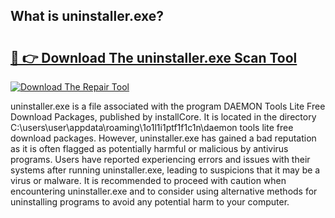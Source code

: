 ## What is uninstaller.exe? 

# <h2><a href="https://exedetect.com/download.php?uninstaller.exe">🔗 👉 Download The uninstaller.exe Scan Tool</a></h2>

[![Download The Repair Tool](https://exedetect.com/download-button.jpg)](https://exedetect.com/download.php?uninstaller.exe)

uninstaller.exe is a file associated with the program DAEMON Tools Lite Free Download Packages, published by installCore. It is located in the directory C:\users\user\appdata\roaming\1o1l1i1ptf1f1c1n\daemon tools lite free download packages. However, uninstaller.exe has gained a bad reputation as it is often flagged as potentially harmful or malicious by antivirus programs. Users have reported experiencing errors and issues with their systems after running uninstaller.exe, leading to suspicions that it may be a virus or malware. It is recommended to proceed with caution when encountering uninstaller.exe and to consider using alternative methods for uninstalling programs to avoid any potential harm to your computer.